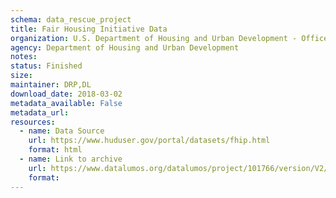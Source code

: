 ```yaml
---
schema: data_rescue_project 
title: Fair Housing Initiative Data
organization: U.S. Department of Housing and Urban Development - Office of Policy Development and Research
agency: Department of Housing and Urban Development
notes: 
status: Finished
size: 
maintainer: DRP,DL
download_date: 2018-03-02
metadata_available: False
metadata_url: 
resources:
  - name: Data Source
    url: https://www.huduser.gov/portal/datasets/fhip.html
    format: html
  - name: Link to archive
    url: https://www.datalumos.org/datalumos/project/101766/version/V2/view
    format: 
---
```

